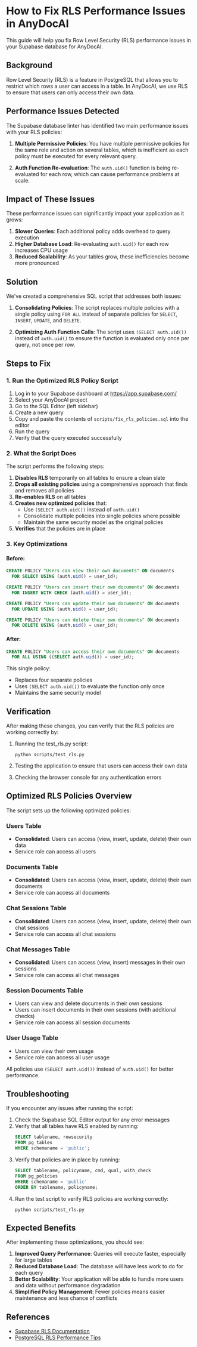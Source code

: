 # How to Fix RLS Performance Issues in AnyDocAI

This guide will help you fix Row Level Security (RLS) performance issues in your Supabase database for AnyDocAI.

## Background

Row Level Security (RLS) is a feature in PostgreSQL that allows you to restrict which rows a user can access in a table. In AnyDocAI, we use RLS to ensure that users can only access their own data.

## Performance Issues Detected

The Supabase database linter has identified two main performance issues with your RLS policies:

1. **Multiple Permissive Policies**: You have multiple permissive policies for the same role and action on several tables, which is inefficient as each policy must be executed for every relevant query.

2. **Auth Function Re-evaluation**: The `auth.uid()` function is being re-evaluated for each row, which can cause performance problems at scale.

## Impact of These Issues

These performance issues can significantly impact your application as it grows:

1. **Slower Queries**: Each additional policy adds overhead to query execution
2. **Higher Database Load**: Re-evaluating `auth.uid()` for each row increases CPU usage
3. **Reduced Scalability**: As your tables grow, these inefficiencies become more pronounced

## Solution

We've created a comprehensive SQL script that addresses both issues:

1. **Consolidating Policies**: The script replaces multiple policies with a single policy using `FOR ALL` instead of separate policies for `SELECT`, `INSERT`, `UPDATE`, and `DELETE`.

2. **Optimizing Auth Function Calls**: The script uses `(SELECT auth.uid())` instead of `auth.uid()` to ensure the function is evaluated only once per query, not once per row.

## Steps to Fix

### 1. Run the Optimized RLS Policy Script

1. Log in to your Supabase dashboard at https://app.supabase.com/
2. Select your AnyDocAI project
3. Go to the SQL Editor (left sidebar)
4. Create a new query
5. Copy and paste the contents of `scripts/fix_rls_policies.sql` into the editor
6. Run the query
7. Verify that the query executed successfully

### 2. What the Script Does

The script performs the following steps:

1. **Disables RLS** temporarily on all tables to ensure a clean slate
2. **Drops all existing policies** using a comprehensive approach that finds and removes all policies
3. **Re-enables RLS** on all tables
4. **Creates new optimized policies** that:
   - Use `(SELECT auth.uid())` instead of `auth.uid()`
   - Consolidate multiple policies into single policies where possible
   - Maintain the same security model as the original policies
5. **Verifies** that the policies are in place

### 3. Key Optimizations

#### Before:
```sql
CREATE POLICY "Users can view their own documents" ON documents
  FOR SELECT USING (auth.uid() = user_id);

CREATE POLICY "Users can insert their own documents" ON documents
  FOR INSERT WITH CHECK (auth.uid() = user_id);

CREATE POLICY "Users can update their own documents" ON documents
  FOR UPDATE USING (auth.uid() = user_id);

CREATE POLICY "Users can delete their own documents" ON documents
  FOR DELETE USING (auth.uid() = user_id);
```

#### After:
```sql
CREATE POLICY "Users can access their own documents" ON documents
  FOR ALL USING ((SELECT auth.uid()) = user_id);
```

This single policy:
- Replaces four separate policies
- Uses `(SELECT auth.uid())` to evaluate the function only once
- Maintains the same security model

## Verification

After making these changes, you can verify that the RLS policies are working correctly by:

1. Running the test_rls.py script:
   ```
   python scripts/test_rls.py
   ```

2. Testing the application to ensure that users can access their own data

3. Checking the browser console for any authentication errors

## Optimized RLS Policies Overview

The script sets up the following optimized policies:

### Users Table
- **Consolidated**: Users can access (view, insert, update, delete) their own data
- Service role can access all users

### Documents Table
- **Consolidated**: Users can access (view, insert, update, delete) their own documents
- Service role can access all documents

### Chat Sessions Table
- **Consolidated**: Users can access (view, insert, update, delete) their own chat sessions
- Service role can access all chat sessions

### Chat Messages Table
- **Consolidated**: Users can access (view, insert) messages in their own sessions
- Service role can access all chat messages

### Session Documents Table
- Users can view and delete documents in their own sessions
- Users can insert documents in their own sessions (with additional checks)
- Service role can access all session documents

### User Usage Table
- Users can view their own usage
- Service role can access all user usage

All policies use `(SELECT auth.uid())` instead of `auth.uid()` for better performance.

## Troubleshooting

If you encounter any issues after running the script:

1. Check the Supabase SQL Editor output for any error messages
2. Verify that all tables have RLS enabled by running:
   ```sql
   SELECT tablename, rowsecurity
   FROM pg_tables
   WHERE schemaname = 'public';
   ```
3. Verify that policies are in place by running:
   ```sql
   SELECT tablename, policyname, cmd, qual, with_check
   FROM pg_policies
   WHERE schemaname = 'public'
   ORDER BY tablename, policyname;
   ```
4. Run the test script to verify RLS policies are working correctly:
   ```
   python scripts/test_rls.py
   ```

## Expected Benefits

After implementing these optimizations, you should see:

1. **Improved Query Performance**: Queries will execute faster, especially for large tables
2. **Reduced Database Load**: The database will have less work to do for each query
3. **Better Scalability**: Your application will be able to handle more users and data without performance degradation
4. **Simplified Policy Management**: Fewer policies means easier maintenance and less chance of conflicts

## References

- [Supabase RLS Documentation](https://supabase.com/docs/guides/auth/row-level-security)
- [PostgreSQL RLS Performance Tips](https://supabase.com/docs/guides/database/postgres/row-level-security#call-functions-with-select)
